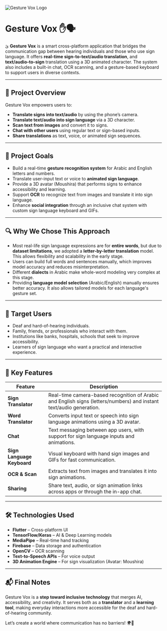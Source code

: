 ![Gesture Vox Logo](https://files.fm/u/ycuh6hnkz3?ak=d37fa
)
# Gesture Vox ✋🗣️  
ئ
**Gesture Vox** is a smart cross-platform application that bridges the communication gap between hearing individuals and those who use sign language. It offers **real-time sign-to-text/audio translation**, and **text/audio-to-sign** translation using a 3D animated character. The system also includes a built-in chat, OCR scanning, and a gesture-based keyboard to support users in diverse contexts.

---

## 🚀 Project Overview

Gesture Vox empowers users to:
- **Translate signs into text/audio** by using the phone’s camera.
- **Translate text/audio into sign language** via a 3D character.
- **Scan text from images** and convert it to signs.
- **Chat with other users** using regular text or sign-based inputs.
- **Share translations** as text, voice, or animated sign sequences.

---

## 🎯 Project Goals

- Build a real-time **gesture recognition system** for Arabic and English letters and numbers.
- Translate user-input text or voice to **animated sign language**.
- Provide a 3D avatar (Moushira) that performs signs to enhance accessibility and learning.
- Support **OCR** to recognize text from images and translate it into sign language.
- Enhance **social integration** through an inclusive chat system with custom sign language keyboard and GIFs.

---

## 🔍 Why We Chose This Approach

- Most real-life sign language expressions are for **entire words**, but due to **dataset limitations**, we adopted a **letter-by-letter translation** model. This allows flexibility and scalability in the early stage.
- Users can build full words and sentences manually, which improves model accuracy and reduces misinterpretation.
- Different **dialects** in Arabic make whole-word modeling very complex at this stage.
- Providing **language model selection** (Arabic/English) manually ensures better accuracy. It also allows tailored models for each language's gesture set.

---

## 👥 Target Users

- Deaf and hard-of-hearing individuals.
- Family, friends, or professionals who interact with them.
- Institutions like banks, hospitals, schools that seek to improve accessibility.
- Learners of sign language who want a practical and interactive experience.

---

## 📱 Key Features

| Feature                        | Description |
|-------------------------------|-------------|
| **Sign Translator**           | Real-time camera-based recognition of Arabic and English signs (letters/numbers) and instant text/audio generation. |
| **Word Translator**           | Converts input text or speech into sign language animations using a 3D avatar. |
| **Chat**                      | Text messaging between app users, with support for sign language inputs and animations. |
| **Sign Language Keyboard**    | Visual keyboard with hand sign images and GIFs for fast communication. |
| **OCR & Scan**                | Extracts text from images and translates it into sign animations. |
| **Sharing**                   | Share text, audio, or sign animation links across apps or through the in-app chat. |


---

## 🛠️ Technologies Used

- **Flutter** – Cross-platform UI
- **TensorFlow/Keras** – AI & Deep Learning models
- **MediaPipe** – Real-time hand tracking
- **Firebase** – Data storage and authentication
- **OpenCV** – OCR scanning
- **Text-to-Speech APIs** – For voice output
- **3D Animation Engine** – For sign visualization (Avatar: Moushira)


---

## 📬 Final Notes

Gesture Vox is a **step toward inclusive technology** that merges AI, accessibility, and creativity. It serves both as a **translator** and a **learning tool**, making everyday interactions more accessible for the deaf and hard-of-hearing community.

Let’s create a world where communication has no barriers! 🌍🤝





